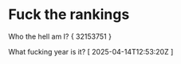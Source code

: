 # Fuck the rankings

Who the hell am I?
{ 32153751 }

What fucking year is it?
[ 2025-04-14T12:53:20Z ]
